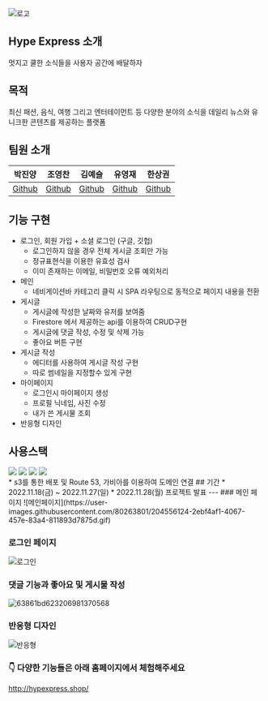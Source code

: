 ![로고](https://user-images.githubusercontent.com/80263801/204437496-6b6c193b-21a0-44c2-9f50-43218ca2baf7.png)  

## Hype Express 소개
멋지고 쿨한 소식들을 사용자 공간에 배달하자
## 목적
최신 패션, 음식, 여행 그리고 엔터테이먼트 등 다양한 분야의 소식을 데일리 뉴스와 유니크한 콘텐츠를 제공하는 플랫폼
## 팀원 소개
|박진양|조영찬|김예슬|유영재|한상권
|------|------|------|------|------|
|[Github](https://github.com/Jinyang-Park)|[Github](https://github.com/chaaaniii)|[Github](https://github.com/2sel)|[Github](https://github.com/YoungJae0910)|[Github](https://github.com/Gon1782)|
## 기능 구현
* 로그인, 회원 가입 + 소셜 로그인 (구글, 깃헙)
    - 로그인하지 않을 경우 전체 게시글 조회만 가능
    - 정규표현식을 이용한 유효성 검사
    - 이미 존재하는 이메일, 비밀번호 오류 예외처리
* 메인
    - 네비게이션바 카테고리 클릭 시 SPA 라우팅으로 동적으로 페이지 내용을 전환
* 게시글
    - 게시글에 작성한 날짜와 유저를 보여줌
    - Firestore 에서 제공하는 api를 이용하여 CRUD구현
    - 게시글에 댓글 작성, 수정 및 삭제 가능
    - 좋아요 버튼 구현
* 게시글 작성
    - 에디터를 사용하여 게시글 작성 구현
    - 따로 썸네일을 지정할수 있게 구현
* 마이페이지
    - 로그인시 마이페이지 생성
    - 프로필 닉네임, 사진 수정
    - 내가 쓴 게시물 조회
*  반응형 디자인
## 사용스택
<div align="left">
	<img src="https://img.shields.io/badge/Javascript-F7DF1E?style=flat&logo=Javascript&logoColor=black" />
	<img src="https://img.shields.io/badge/HTML5-E34F26?style=flat&logo=HTML5&logoColor=white" />
	<img src="https://img.shields.io/badge/CSS3-1572B6?style=flat&logo=CSS3&logoColor=white" />
	<img src="https://img.shields.io/badge/Firebase-FFCA28?style=flat&logo=Firebase&logoColor=white" />
</div>
* s3를 통한 배포 및 Route 53, 가비아를 이용하여 도메인 연결
## 기간
* 2022.11.18(금) ~ 2022.11.27(일)
* 2022.11.28(월) 프로젝트 발표
---
### 메인 페이지
![메인페이지](https://user-images.githubusercontent.com/80263801/204556124-2ebf4af1-4067-457e-83a4-811893d7875d.gif)

### 로그인 페이지
![로그인](https://user-images.githubusercontent.com/80263801/204556828-b055bd4c-6038-4e68-8e91-b920bd8507ad.gif)

### 댓글 기능과 좋아요 및 게시물 작성
![63861bd623206981370568](https://user-images.githubusercontent.com/80263801/204561351-9796d98b-4016-4ada-8f62-d7b928697f0e.gif)

### 반응형 디자인
![반응형](https://user-images.githubusercontent.com/80263801/204563514-05a2bff1-623e-45dc-a4f2-f36b650067df.gif)

### 👇 다양한 기능들은 아래 홈페이지에서 체험해주세요
http://hypexpress.shop/
